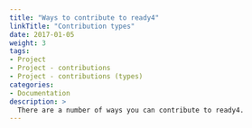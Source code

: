 ```yaml
---
title: "Ways to contribute to ready4"
linkTitle: "Contribution types"
date: 2017-01-05
weight: 3
tags:
- Project
- Project - contributions
- Project - contributions (types)
categories:
- Documentation
description: >
  There are a number of ways you can contribute to ready4.
---
```



